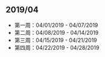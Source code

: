 2019/04  
---  
- 第一周：04/01/2019 - 04/07/2019  
- 第二周：04/08/2019 - 04/14/2019  
- 第三周：04/15/2019 - 04/21/2019  
- 第四周：04/22/2019 - 04/28/2019  
